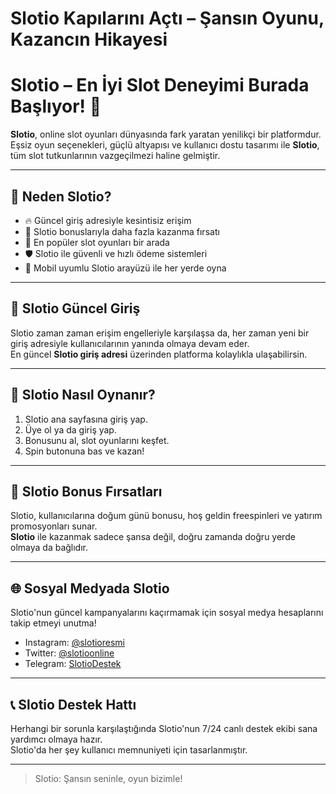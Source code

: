 # Slotio Kapılarını Açtı – Şansın Oyunu, Kazancın Hikayesi

# Slotio – En İyi Slot Deneyimi Burada Başlıyor! 🎰

**Slotio**, online slot oyunları dünyasında fark yaratan yenilikçi bir platformdur.  
Eşsiz oyun seçenekleri, güçlü altyapısı ve kullanıcı dostu tasarımı ile **Slotio**, tüm slot tutkunlarının vazgeçilmezi haline gelmiştir.

---

## 🎯 Neden Slotio?

- 🔥 Güncel giriş adresiyle kesintisiz erişim
- 🎁 Slotio bonuslarıyla daha fazla kazanma fırsatı
- 🎰 En popüler slot oyunları bir arada
- 🛡️ Slotio ile güvenli ve hızlı ödeme sistemleri
- 📱 Mobil uyumlu Slotio arayüzü ile her yerde oyna

---

## 📌 Slotio Güncel Giriş

Slotio zaman zaman erişim engelleriyle karşılaşsa da, her zaman yeni bir giriş adresiyle kullanıcılarının yanında olmaya devam eder.  
En güncel **Slotio giriş adresi** üzerinden platforma kolaylıkla ulaşabilirsin.

---

## 🧩 Slotio Nasıl Oynanır?

1. Slotio ana sayfasına giriş yap.  
2. Üye ol ya da giriş yap.  
3. Bonusunu al, slot oyunlarını keşfet.  
4. Spin butonuna bas ve kazan!

---

## 🎁 Slotio Bonus Fırsatları

Slotio, kullanıcılarına doğum günü bonusu, hoş geldin freespinleri ve yatırım promosyonları sunar.  
**Slotio** ile kazanmak sadece şansa değil, doğru zamanda doğru yerde olmaya da bağlıdır.

---

## 🌐 Sosyal Medyada Slotio

Slotio'nun güncel kampanyalarını kaçırmamak için sosyal medya hesaplarını takip etmeyi unutma!

- Instagram: [@slotioresmi](#)
- Twitter: [@slotioonline](#)
- Telegram: [SlotioDestek](#)

---

## 📞 Slotio Destek Hattı

Herhangi bir sorunla karşılaştığında Slotio'nun 7/24 canlı destek ekibi sana yardımcı olmaya hazır.  
Slotio'da her şey kullanıcı memnuniyeti için tasarlanmıştır.

---

> Slotio: Şansın seninle, oyun bizimle!
